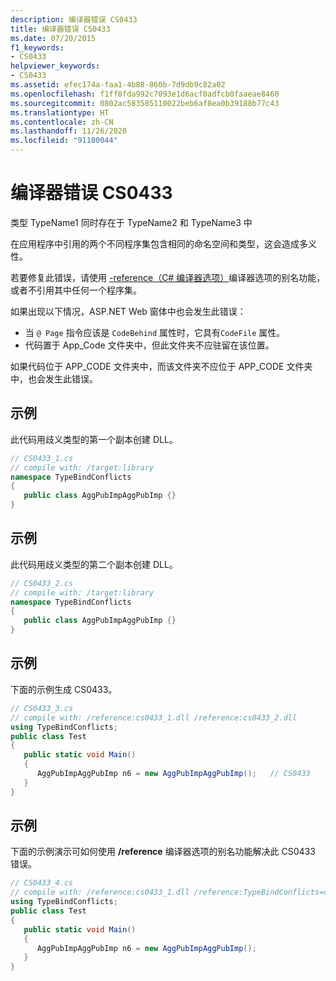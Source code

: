 ```yaml
---
description: 编译器错误 CS0433
title: 编译器错误 CS0433
ms.date: 07/20/2015
f1_keywords:
- CS0433
helpviewer_keywords:
- CS0433
ms.assetid: efec174a-faa1-4b88-860b-7d9db9c82a02
ms.openlocfilehash: f1ff8fda992c7093e1d6acf0adfcb0faaeae8460
ms.sourcegitcommit: 0802ac583585110022beb6af8ea0b39188b77c43
ms.translationtype: HT
ms.contentlocale: zh-CN
ms.lasthandoff: 11/26/2020
ms.locfileid: "91180044"
---
```

# <a name="compiler-error-cs0433"></a>编译器错误 CS0433

类型 TypeName1 同时存在于 TypeName2 和 TypeName3 中  
  
 在应用程序中引用的两个不同程序集包含相同的命名空间和类型，这会造成多义性。  
  
 若要修复此错误，请使用 [-reference（C# 编译器选项）](../compiler-options/reference-compiler-option.md)编译器选项的别名功能，或者不引用其中任何一个程序集。  

如果出现以下情况，ASP.NET Web 窗体中也会发生此错误：

* 当 `@ Page` 指令应该是 `CodeBehind` 属性时，它具有`CodeFile` 属性。
* 代码置于 App_Code 文件夹中，但此文件夹不应驻留在该位置。

 如果代码位于 APP_CODE 文件夹中，而该文件夹不应位于 APP_CODE 文件夹中，也会发生此错误。
  
## <a name="example"></a>示例  

 此代码用歧义类型的第一个副本创建 DLL。  
  
```csharp  
// CS0433_1.cs  
// compile with: /target:library  
namespace TypeBindConflicts
{  
   public class AggPubImpAggPubImp {}  
}  
```  
  
## <a name="example"></a>示例  

 此代码用歧义类型的第二个副本创建 DLL。  
  
```csharp  
// CS0433_2.cs  
// compile with: /target:library  
namespace TypeBindConflicts
{  
   public class AggPubImpAggPubImp {}  
}  
```  
  
## <a name="example"></a>示例  

 下面的示例生成 CS0433。  
  
```csharp  
// CS0433_3.cs  
// compile with: /reference:cs0433_1.dll /reference:cs0433_2.dll  
using TypeBindConflicts;  
public class Test
{  
   public static void Main()
   {  
      AggPubImpAggPubImp n6 = new AggPubImpAggPubImp();   // CS0433  
   }  
}  
```  
  
## <a name="example"></a>示例  

 下面的示例演示可如何使用 **/reference** 编译器选项的别名功能解决此 CS0433 错误。  
  
```csharp  
// CS0433_4.cs  
// compile with: /reference:cs0433_1.dll /reference:TypeBindConflicts=cs0433_2.dll  
using TypeBindConflicts;  
public class Test
{  
   public static void Main()
   {  
      AggPubImpAggPubImp n6 = new AggPubImpAggPubImp();  
   }  
}  
```
